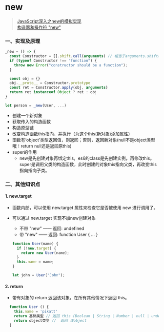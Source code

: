 # new
> [JavaScript深入之new的模拟实现](https://github.com/mqyqingfeng/Blog/issues/13)  
> [构造器和操作符 "new"](https://zh.javascript.info/constructor-new#gou-zao-qi-mo-shi-ce-shi-newtarget)

### 一、实现及原理
```javascript
_new = () => {
  const Constructor = [].shift.call(arguments) // 相当于arguments.shift()，具体详见arguments章节。
  if (typeof Constructor !== "function") {
    throw new Error("constructor should be a function");
  }

  const obj = {}
  obj.__proto__ = Constructor.prototype
  const ret = Constructor.apply(obj, arguments)
  return ret instanceof Object ? ret : obj
}

let person = _new(User, ...)
```
- 创建一个新对象
- 获取传入的构造函数
- 构造原型链
- 改变构造函数this指向，并执行（为这个this(新对象)添加属性）
- 函数有‘object’类型返回值，则返回；否则，返回新对象(null不是object类型哦！return null还是返回原this)
- super的作用
  - new是先创建对象再绑定this，es6的class是先创建实例，再修改this。super是调用父类的构造函数，此时创建的对象this指向父类，再改变this指向指向子类。

### 二、其他知识点
#### 1. new.target
- 函数内部，可以使用 new.target 属性来检查它是否被使用 new 进行调用了。
- 可以通过 new.target 实现不加new创建对象
  - 不带 "new" —— 返回: undefined
  - 带 "new" —— 返回: function User { ... }

  ```javascript
  function User(name) {
    if (!new.target) {
      return new User(name);
    }
    this.name = name;
  }

  let john = User("John");
  ```

#### 2. return
- 带有对象的 return 返回该对象，在所有其他情况下返回 this。
```javascript
  function User () {
    this.name = 'pikatt'
    return 基础类型 // 返回 this (Boolean | String | Number | null | undefined | Symbol | BigInt)
    return object类型 //  返回 该object
  }
```